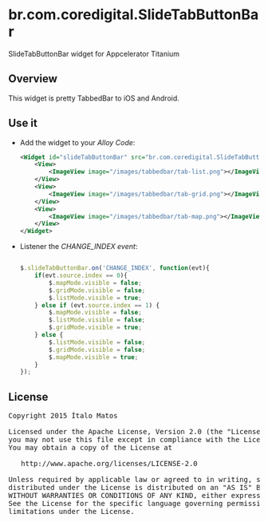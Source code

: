 # br.com.coredigital.SlideTabButtonBar
SlideTabButtonBar widget for Appcelerator Titanium


## Overview
This widget is pretty TabbedBar to iOS and Android. 

## Use it

* Add the widget to your *Alloy Code*:

	```xml
	<Widget id="slideTabButtonBar" src="br.com.coredigital.SlideTabButtonBar">
        <View>
            <ImageView image="/images/tabbedbar/tab-list.png"></ImageView>
        </View>
        <View>
            <ImageView image="/images/tabbedbar/tab-grid.png"></ImageView>
        </View>
        <View>
            <ImageView image="/images/tabbedbar/tab-map.png"></ImageView>
        </View>
    </Widget>
	```

* Listener the *CHANGE_INDEX event*:
	```javascript

	$.slideTabButtonBar.on('CHANGE_INDEX', function(evt){
	    if(evt.source.index == 0){
	        $.mapMode.visible = false;
	        $.gridMode.visible = false;
	        $.listMode.visible = true;
	    } else if (evt.source.index == 1) {
	        $.mapMode.visible = false;
	        $.listMode.visible = false;
	        $.gridMode.visible = true;
	    } else {
	        $.listMode.visible = false;
	        $.gridMode.visible = false;
	        $.mapMode.visible = true;
	    }
	});
	
	```
## License

<pre>
Copyright 2015 Ítalo Matos

Licensed under the Apache License, Version 2.0 (the "License");
you may not use this file except in compliance with the License.
You may obtain a copy of the License at

   http://www.apache.org/licenses/LICENSE-2.0

Unless required by applicable law or agreed to in writing, software
distributed under the License is distributed on an "AS IS" BASIS,
WITHOUT WARRANTIES OR CONDITIONS OF ANY KIND, either express or implied.
See the License for the specific language governing permissions and
limitations under the License.
</pre>


